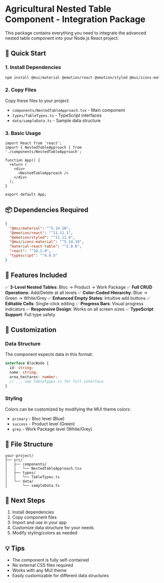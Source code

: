 # Agricultural Nested Table Component - Integration Package

This package contains everything you need to integrate the advanced nested table component into your Node.js React project.

## 🚀 Quick Start

### 1. Install Dependencies

```bash
npm install @mui/material @emotion/react @emotion/styled @mui/icons-material material-react-table
```

### 2. Copy Files

Copy these files to your project:
- `components/NestedTableApproach.tsx` - Main component
- `types/TableTypes.ts` - TypeScript interfaces
- `data/sampleData.ts` - Sample data structure

### 3. Basic Usage

```tsx
import React from 'react';
import { NestedTableApproach } from './components/NestedTableApproach';

function App() {
  return (
    <div>
      <NestedTableApproach />
    </div>
  );
}

export default App;
```

## 📦 Dependencies Required

```json
{
  "@mui/material": "^5.14.20",
  "@emotion/react": "^11.11.1", 
  "@emotion/styled": "^11.11.0",
  "@mui/icons-material": "^5.14.19",
  "material-react-table": "^2.8.0",
  "react": "^18.2.0",
  "typescript": "^4.9.5"
}
```

## 🎨 Features Included

✅ **3-Level Nested Tables**: Bloc → Product → Work Package
✅ **Full CRUD Operations**: Add/Delete at all levels
✅ **Color-Coded Hierarchy**: Blue → Green → White/Grey
✅ **Enhanced Empty States**: Intuitive add buttons
✅ **Editable Cells**: Single-click editing
✅ **Progress Bars**: Visual progress indicators
✅ **Responsive Design**: Works on all screen sizes
✅ **TypeScript Support**: Full type safety

## 🔧 Customization

### Data Structure
The component expects data in this format:
```typescript
interface BlocNode {
  id: string;
  name: string;
  area_hectares: number;
  // ... see TableTypes.ts for full interface
}
```

### Styling
Colors can be customized by modifying the MUI theme colors:
- `primary` - Bloc level (Blue)
- `success` - Product level (Green) 
- `grey` - Work Package level (White/Grey)

## 📁 File Structure

```
your-project/
├── src/
│   ├── components/
│   │   └── NestedTableApproach.tsx
│   ├── types/
│   │   └── TableTypes.ts
│   └── data/
│       └── sampleData.ts
```

## 🎯 Next Steps

1. Install dependencies
2. Copy component files
3. Import and use in your app
4. Customize data structure for your needs
5. Modify styling/colors as needed

## 💡 Tips

- The component is fully self-contained
- No external CSS files required
- Works with any MUI theme
- Easily customizable for different data structures
